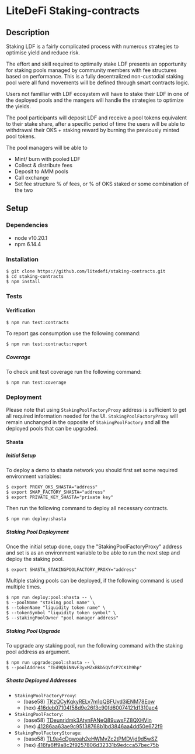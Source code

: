 # LiteDeFi Staking-contracts

## Description

Staking LDF is a fairly complicated process with numerous strategies to optimise yield and reduce risk. 

The effort and skill required to optimally stake LDF presents an opportunity for staking pools managed by community members with fee structures based on performance. This is a fully decentralized non-custodial staking pool were all fund movements will be defined through smart contracts logic. 

Users not familliar with LDF ecosystem will have to stake their LDF in one of the deployed pools and the mangers will handle the strategies to optimize the yields.

The pool participants will deposit LDF and receive a pool tokens equivalent to their stake share, after a specific period of time the users will be able to withdrawal their OKS + staking reward by burning the previously minted pool tokens.  

The pool managers will be able to 

- Mint/ burn with pooled LDF
- Collect & distribute fees
- Deposit to AMM pools
- Call exchange
- Set fee structure % of fees, or % of OKS staked or some combination of the two

## Setup

### Dependencies

* node v10.20.1
* npm 6.14.4

### Installation

```console
$ git clone https://github.com/litedefi/staking-contracts.git
$ cd staking-contracts
$ npm install
```

### Tests

#### Verification

```console
$ npm run test:contracts
```

To report gas consumption use the following command:

```console
$ npm run test:contracts:report
```

##### Coverage

To check unit test coverage run the following command:

```console
$ npm run test:coverage
```

### Deployment

Please note that using `StakingPoolFactoryProxy` address is sufficient to get all required information needed for the UI.
`StakingPoolFactoryProxy` will remain unchanged in the opposite of `StakingPoolFactory` and all the deployed pools that can be upgraded.

#### Shasta

##### Initial Setup

To deploy a demo to shasta network you should first set some required environment variables:

```console
$ export PROXY_OKS_SHASTA="address"
$ export SWAP_FACTORY_SHASTA="address"
$ export PRIVATE_KEY_SHASTA="private key"
```

Then run the following command to deploy all necessary contracts.

```console
$ npm run deploy:shasta
```

##### Staking Pool Deployment

Once the initial setup done, copy the "StakingPoolFactoryProxy" address and set is as an environment variable to be able to run the next step and deploy the staking pool.

```console
$ export SHASTA_STAKINGPOOLFACTORY_PROXY="address"
```

Multiple staking pools can be deployed, if the following command is used multiple times.

```console
$ npm run deploy:pool:shasta -- \
$ --poolName "staking pool name" \
$ --tokenName "liquidity token name" \
$ --tokenSymbol "liquidity token symbol" \
$ --stakingPoolOwner "pool manager address"
```

##### Staking Pool Upgrade

To upgrade any staking pool, run the following command with the staking pool address as argument.

```console
$ npm run upgrade:pool:shasta -- \
$ --poolAddress "TEd9QbiNNvF3yxMZxBkb5QVfcP7CK1h9hp"
```
##### Shasta Deployed Addresses

- `StakingPoolFactoryProxy`:
	- (base58) [TKzQCyKqkyRELv7m1qQBFUvd3iENM78Eow](https://shasta.tronscan.org/#/contract/TKzQCyKqkyRELv7m1qQBFUvd3iENM78Eow/code)
	- (hex) [416deb07104f58d9e26f3c90fd60074121d1310ac4](https://shasta.tronscan.org/#/contract/TKzQCyKqkyRELv7m1qQBFUvd3iENM78Eow/code)
- `StakingPoolFactory`:
	- (base58) [TDeunridmk3AtynFANeQ89uwsFZ8QXHVin](https://shasta.tronscan.org/#/contract/TDeunridmk3AtynFANeQ89uwsFZ8QXHVin/code)
	- (hex) [41286aa63ae9c95138768b1bd3846aa4dd50e672f9](https://shasta.tronscan.org/#/contract/TDeunridmk3AtynFANeQ89uwsFZ8QXHVin/code)
- `StakingPoolFactoryStorage`:
	- (base58) [TL9a4cDgwoah2eHWMvZc2tPMDVjd9d5wSZ](https://shasta.tronscan.org/#/contract/TL9a4cDgwoah2eHWMvZc2tPMDVjd9d5wSZ/code)
	- (hex) [416fa6ff9a8c2f9257806d32331b9edcca57bec75b](https://shasta.tronscan.org/#/contract/TL9a4cDgwoah2eHWMvZc2tPMDVjd9d5wSZ/code)
